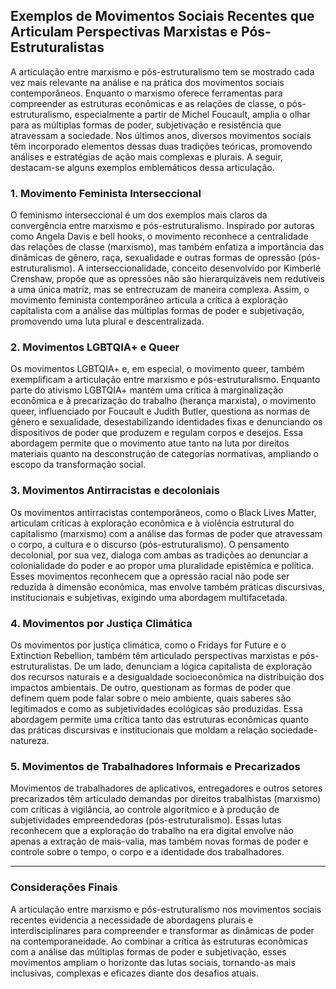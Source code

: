 
## Exemplos de Movimentos Sociais Recentes que Articulam Perspectivas Marxistas e Pós-Estruturalistas

A articulação entre marxismo e pós-estruturalismo tem se mostrado cada vez mais relevante na análise e na prática dos movimentos sociais contemporâneos. Enquanto o marxismo oferece ferramentas para compreender as estruturas econômicas e as relações de classe, o pós-estruturalismo, especialmente a partir de Michel Foucault, amplia o olhar para as múltiplas formas de poder, subjetivação e resistência que atravessam a sociedade. Nos últimos anos, diversos movimentos sociais têm incorporado elementos dessas duas tradições teóricas, promovendo análises e estratégias de ação mais complexas e plurais. A seguir, destacam-se alguns exemplos emblemáticos dessa articulação.

### 1. Movimento Feminista Interseccional

O feminismo interseccional é um dos exemplos mais claros da convergência entre marxismo e pós-estruturalismo. Inspirado por autoras como Angela Davis e bell hooks, o movimento reconhece a centralidade das relações de classe (marxismo), mas também enfatiza a importância das dinâmicas de gênero, raça, sexualidade e outras formas de opressão (pós-estruturalismo). A interseccionalidade, conceito desenvolvido por Kimberlé Crenshaw, propõe que as opressões não são hierarquizáveis nem redutíveis a uma única matriz, mas se entrecruzam de maneira complexa. Assim, o movimento feminista contemporâneo articula a crítica à exploração capitalista com a análise das múltiplas formas de poder e subjetivação, promovendo uma luta plural e descentralizada.

### 2. Movimentos LGBTQIA+ e Queer

Os movimentos LGBTQIA+ e, em especial, o movimento queer, também exemplificam a articulação entre marxismo e pós-estruturalismo. Enquanto parte do ativismo LGBTQIA+ mantém uma crítica à marginalização econômica e à precarização do trabalho (herança marxista), o movimento queer, influenciado por Foucault e Judith Butler, questiona as normas de gênero e sexualidade, desestabilizando identidades fixas e denunciando os dispositivos de poder que produzem e regulam corpos e desejos. Essa abordagem permite que o movimento atue tanto na luta por direitos materiais quanto na desconstrução de categorias normativas, ampliando o escopo da transformação social.

### 3. Movimentos Antirracistas e decoloniais

Os movimentos antirracistas contemporâneos, como o Black Lives Matter, articulam críticas à exploração econômica e à violência estrutural do capitalismo (marxismo) com a análise das formas de poder que atravessam o corpo, a cultura e o discurso (pós-estruturalismo). O pensamento decolonial, por sua vez, dialoga com ambas as tradições ao denunciar a colonialidade do poder e ao propor uma pluralidade epistêmica e política. Esses movimentos reconhecem que a opressão racial não pode ser reduzida à dimensão econômica, mas envolve também práticas discursivas, institucionais e subjetivas, exigindo uma abordagem multifacetada.

### 4. Movimentos por Justiça Climática

Os movimentos por justiça climática, como o Fridays for Future e o Extinction Rebellion, também têm articulado perspectivas marxistas e pós-estruturalistas. De um lado, denunciam a lógica capitalista de exploração dos recursos naturais e a desigualdade socioeconômica na distribuição dos impactos ambientais. De outro, questionam as formas de poder que definem quem pode falar sobre o meio ambiente, quais saberes são legitimados e como as subjetividades ecológicas são produzidas. Essa abordagem permite uma crítica tanto das estruturas econômicas quanto das práticas discursivas e institucionais que moldam a relação sociedade-natureza.

### 5. Movimentos de Trabalhadores Informais e Precarizados

Movimentos de trabalhadores de aplicativos, entregadores e outros setores precarizados têm articulado demandas por direitos trabalhistas (marxismo) com críticas à vigilância, ao controle algorítmico e à produção de subjetividades empreendedoras (pós-estruturalismo). Essas lutas reconhecem que a exploração do trabalho na era digital envolve não apenas a extração de mais-valia, mas também novas formas de poder e controle sobre o tempo, o corpo e a identidade dos trabalhadores.

---

### Considerações Finais

A articulação entre marxismo e pós-estruturalismo nos movimentos sociais recentes evidencia a necessidade de abordagens plurais e interdisciplinares para compreender e transformar as dinâmicas de poder na contemporaneidade. Ao combinar a crítica às estruturas econômicas com a análise das múltiplas formas de poder e subjetivação, esses movimentos ampliam o horizonte das lutas sociais, tornando-as mais inclusivas, complexas e eficazes diante dos desafios atuais.
```
